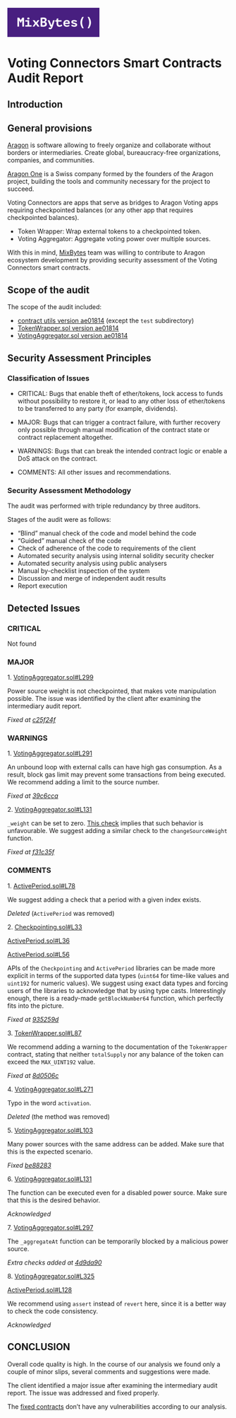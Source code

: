 ![](MixBytes.png)

# Voting Connectors Smart Contracts Audit Report

## Introduction

## General provisions

[Aragon](https://aragon.org) is software allowing to freely organize and collaborate without borders or intermediaries. Create global, bureaucracy-free organizations, companies, and communities.

[Aragon One](https://aragon.one) is a Swiss company formed by the founders of the Aragon project, building the tools and community necessary for the project to succeed.

Voting Connectors are apps that serve as bridges to Aragon Voting apps requiring checkpointed balances (or any other app that requires checkpointed balances).
* Token Wrapper: Wrap external tokens to a checkpointed token.
* Voting Aggregator: Aggregate voting power over multiple sources.

With this in mind, [MixBytes](https://mixbytes.io/) team was willing to contribute to Aragon ecosystem development by providing security assessment of the Voting Connectors smart contracts.

## Scope of the audit

The scope of the audit included:

* [contract utils version ae01814](https://github.com/aragonone/voting-connectors/tree/ae01814ef63f795469ab0647a640388d140ef4b7/shared/contract-utils/contracts) (except the `test` subdirectory)
* [TokenWrapper.sol version ae01814](https://github.com/aragonone/voting-connectors/blob/ae01814ef63f795469ab0647a640388d140ef4b7/apps/token-wrapper/contracts/TokenWrapper.sol) 
* [VotingAggregator.sol version ae01814](https://github.com/aragonone/voting-connectors/blob/ae01814ef63f795469ab0647a640388d140ef4b7/apps/voting-aggregator/contracts/VotingAggregator.sol)



## Security Assessment Principles

### Classification of Issues

* CRITICAL: Bugs that enable theft of ether/tokens, lock access to funds without possibility to restore it, or lead to any other loss of ether/tokens to be transferred to any party (for example, dividends).

* MAJOR: Bugs that can trigger a contract failure, with further recovery only possible through manual modification of the contract state or contract replacement altogether.

* WARNINGS: Bugs that can break the intended contract logic or enable a DoS attack on the contract.

* COMMENTS: All other issues and recommendations.

### Security Assessment Methodology

The audit was performed with triple redundancy by three auditors.

Stages of the audit were as follows:



* “Blind” manual check of the code and model behind the code
* “Guided” manual check of the code
* Check of adherence of the code to requirements of the client
* Automated security analysis using internal solidity security checker
* Automated security analysis using public analysers
* Manual by-checklist inspection of the system
* Discussion and merge of independent audit results
* Report execution


## Detected Issues

### CRITICAL

Not found


### MAJOR

1\. [VotingAggregator.sol#L299](https://github.com/aragonone/voting-connectors/blob/ae01814ef63f795469ab0647a640388d140ef4b7/apps/voting-aggregator/contracts/VotingAggregator.sol#L299)

Power source weight is not checkpointed, that makes vote manipulation possible.
The issue was identified by the client after examining the intermediary audit report.

*Fixed at
[c25f24f](https://github.com/aragonone/voting-connectors/pull/45/commits/c25f24f0698fa7ebf8cab202becd7bfb7bf85c91)*

### WARNINGS

1\. [VotingAggregator.sol#L291](https://github.com/aragonone/voting-connectors/blob/ae01814ef63f795469ab0647a640388d140ef4b7/apps/voting-aggregator/contracts/VotingAggregator.sol#L291)

An unbound loop with external calls can have high gas consumption. As a result, block gas limit may prevent some transactions from being executed. We recommend adding a limit to the source number.

*Fixed at [39c6cca](https://github.com/aragonone/voting-connectors/pull/46/commits/39c6cca6fcc5923992d20cad99b8fa459df01315)*


2\. [VotingAggregator.sol#L131](https://github.com/aragonone/voting-connectors/blob/ae01814ef63f795469ab0647a640388d140ef4b7/apps/voting-aggregator/contracts/VotingAggregator.sol#L131)


`_weight` can be set to zero.
[This check](https://github.com/aragonone/voting-connectors/blob/ae01814ef63f795469ab0647a640388d140ef4b7/apps/voting-aggregator/contracts/VotingAggregator.sol#L109) implies that such behavior is unfavourable. We suggest adding a similar check to the `changeSourceWeight` function.

*Fixed at [f31c35f](https://github.com/aragonone/voting-connectors/pull/46/commits/f31c35fc354d61d7d2d82e2a857697ff901d311f)*


### COMMENTS

1\. [ActivePeriod.sol#L78](https://github.com/aragonone/voting-connectors/blob/ae01814ef63f795469ab0647a640388d140ef4b7/shared/contract-utils/contracts/ActivePeriod.sol#L78)

We suggest adding a check that a period with a given index exists.

*Deleted*  (`ActivePeriod` was removed)


2\. [Checkpointing.sol#L33](https://github.com/aragonone/voting-connectors/blob/ae01814ef63f795469ab0647a640388d140ef4b7/shared/contract-utils/contracts/Checkpointing.sol#L33)

[ActivePeriod.sol#L36](https://github.com/aragonone/voting-connectors/blob/ae01814ef63f795469ab0647a640388d140ef4b7/shared/contract-utils/contracts/ActivePeriod.sol#L36)

[ActivePeriod.sol#L56](https://github.com/aragonone/voting-connectors/blob/ae01814ef63f795469ab0647a640388d140ef4b7/shared/contract-utils/contracts/ActivePeriod.sol#L56) 

APIs of the `Checkpointing` and `ActivePeriod` libraries can be made more explicit in terms of the supported data types (`uint64` for time-like values and `uint192` for numeric values). We suggest using exact data types and forcing users of the libraries to acknowledge that by using type casts.
Interestingly enough, there is a ready-made `getBlockNumber64` function, which perfectly fits into the picture.

*Fixed at [935259d](https://github.com/aragonone/voting-connectors/pull/46/commits/935259da1c3b2c6fd56a83a06b89b80fbbb7fb72)*


3\. [TokenWrapper.sol#L87](https://github.com/aragonone/voting-connectors/blob/ae01814ef63f795469ab0647a640388d140ef4b7/apps/token-wrapper/contracts/TokenWrapper.sol#L87)

We recommend adding a warning to the documentation of the `TokenWrapper` contract, stating that neither `totalSupply` nor any balance of the token can exceed the `MAX_UINT192` value.

*Fixed at [8d0506c](https://github.com/aragonone/voting-connectors/pull/46/commits/8d0506c4af615cbf7a1000a9c1cfb39ca6991f23)*


4\. [VotingAggregator.sol#L271](https://github.com/aragonone/voting-connectors/blob/ae01814ef63f795469ab0647a640388d140ef4b7/apps/voting-aggregator/contracts/VotingAggregator.sol#L271)

Typo in the word `activation`.

*Deleted* (the method was removed)


5\. [VotingAggregator.sol#L103](https://github.com/aragonone/voting-connectors/blob/ae01814ef63f795469ab0647a640388d140ef4b7/apps/voting-aggregator/contracts/VotingAggregator.sol#L103)

Many power sources with the same address can be added. Make sure that this is the expected scenario.

*Fixed [be88283](https://github.com/aragonone/voting-connectors/pull/46/commits/be882834a7c9ace3961b36974cdf68c14b68ce72)*


6\. [VotingAggregator.sol#L131](https://github.com/aragonone/voting-connectors/blob/ae01814ef63f795469ab0647a640388d140ef4b7/apps/voting-aggregator/contracts/VotingAggregator.sol#L131)


The function can be executed even for a disabled power source. Make sure that this is the desired behavior.

*Acknowledged*


7\. [VotingAggregator.sol#L297](https://github.com/aragonone/voting-connectors/blob/ae01814ef63f795469ab0647a640388d140ef4b7/apps/voting-aggregator/contracts/VotingAggregator.sol#L297) 

The `_aggregateAt` function can be temporarily blocked by a malicious power source.

*Extra checks added at [4d9da90](https://github.com/aragonone/voting-connectors/pull/46/commits/4d9da909660ca32cb50d90348b0a05b82e785c8e)* 


8\. [VotingAggregator.sol#L325](https://github.com/aragonone/voting-connectors/blob/ae01814ef63f795469ab0647a640388d140ef4b7/apps/voting-aggregator/contracts/VotingAggregator.sol#L325)

[ActivePeriod.sol#L128](https://github.com/aragonone/voting-connectors/blob/ae01814ef63f795469ab0647a640388d140ef4b7/shared/contract-utils/contracts/ActivePeriod.sol#L128)

We recommend using `assert` instead of `revert` here, since it is a better way to check the code consistency.

*Acknowledged*


## CONCLUSION

Overall code quality is high. In the course of our analysis we found only a couple of minor slips, several comments and suggestions were made.

The client identified a major issue after examining the intermediary audit report. The issue was addressed and fixed properly.

The [fixed contracts](https://github.com/aragonone/voting-connectors/tree/ae1476395d309bd66857e64f57e37c6364aff2a3) don’t have any vulnerabilities according to our analysis.

